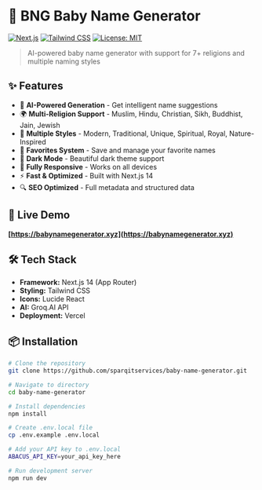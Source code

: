 # 🍼 BNG Baby Name Generator

[![Next.js](https://img.shields.io/badge/Next.js-14-black)](https://nextjs.org/)
[![Tailwind CSS](https://img.shields.io/badge/Tailwind-3.0-38bdf8)](https://tailwindcss.com/)
[![License: MIT](https://img.shields.io/badge/License-MIT-yellow.svg)](https://opensource.org/licenses/MIT)

> AI-powered baby name generator with support for 7+ religions and multiple naming styles

## ✨ Features

- 🤖 **AI-Powered Generation** - Get intelligent name suggestions
- 🌍 **Multi-Religion Support** - Muslim, Hindu, Christian, Sikh, Buddhist, Jain, Jewish
- 🎨 **Multiple Styles** - Modern, Traditional, Unique, Spiritual, Royal, Nature-Inspired
- 💾 **Favorites System** - Save and manage your favorite names
- 🌙 **Dark Mode** - Beautiful dark theme support
- 📱 **Fully Responsive** - Works on all devices
- ⚡ **Fast & Optimized** - Built with Next.js 14
- 🔍 **SEO Optimized** - Full metadata and structured data

## 🚀 Live Demo

**[https://babynamegenerator.xyz](https://babynamegenerator.xyz)**

## 🛠️ Tech Stack

- **Framework:** Next.js 14 (App Router)
- **Styling:** Tailwind CSS
- **Icons:** Lucide React
- **AI:** Groq.AI API
- **Deployment:** Vercel

## 📦 Installation

```bash
# Clone the repository
git clone https://github.com/sparqitservices/baby-name-generator.git

# Navigate to directory
cd baby-name-generator

# Install dependencies
npm install

# Create .env.local file
cp .env.example .env.local

# Add your API key to .env.local
ABACUS_API_KEY=your_api_key_here

# Run development server
npm run dev
